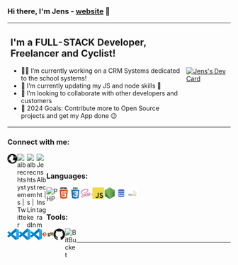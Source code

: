 ### Hi there, I'm Jens - [website] 👋

<table border="0">
 <tr>
    <td>
      <h2>I'm a FULL-STACK Developer, Freelancer and Cyclist!</h2>
      <ul>
        <li>👨‍💻 I’m currently working on a CRM Systems dedicated to the school systems!</li>
        <li>🌱 I’m currently updating my JS and node skills 🤣</li>
        <li>👥 I’m looking to collaborate with other developers and customers</li>
        <li>🥅 2024 Goals: Contribute more to Open Source projects and get my App done 😉</li>
      </ul>
   </td>
    <td><a href="https://app.daily.dev/Jens-Dev"><img src="https://api.daily.dev/devcards/4b37fc73a33e4b1a894a9a0598d19ca7.png?r=ojf" width="400" alt="Jens's Dev Card"/></a></td>
 </tr>
</table>

### Connect with me:

[<img align="left" alt="albrecht-systems.com" width="22px" src="https://raw.githubusercontent.com/iconic/open-iconic/master/svg/globe.svg" />][website]
[<img align="left" alt="albrechtsystems | Twitter" width="22px" src="https://cdn.jsdelivr.net/npm/simple-icons@v3/icons/twitter.svg" />][twitter]
[<img align="left" alt="albrechtsystems | LinkedIn" width="22px" src="https://cdn.jsdelivr.net/npm/simple-icons@v3/icons/linkedin.svg" />][linkedin]
[<img align="left" alt="Jens Albrecht | Instagram" width="22px" src="https://cdn.jsdelivr.net/npm/simple-icons@v3/icons/instagram.svg" />][instagram]

<br />

### Languages:
<img align="left" alt="PHP" width="26px" src="https://www.php.net/images/logos/new-php-logo.png" />
<img align="left" alt="HTML5" width="26px" src="https://raw.githubusercontent.com/github/explore/80688e429a7d4ef2fca1e82350fe8e3517d3494d/topics/html/html.png" />
<img align="left" alt="CSS3" width="26px" src="https://raw.githubusercontent.com/github/explore/80688e429a7d4ef2fca1e82350fe8e3517d3494d/topics/css/css.png" />
<img align="left" alt="Sass" width="26px" src="https://raw.githubusercontent.com/github/explore/80688e429a7d4ef2fca1e82350fe8e3517d3494d/topics/sass/sass.png" />
<img align="left" alt="JavaScript" width="26px" src="https://raw.githubusercontent.com/github/explore/80688e429a7d4ef2fca1e82350fe8e3517d3494d/topics/javascript/javascript.png" />
<img align="left" alt="Node.js" width="26px" src="https://raw.githubusercontent.com/github/explore/80688e429a7d4ef2fca1e82350fe8e3517d3494d/topics/nodejs/nodejs.png" />
<img align="left" alt="SQL" width="26px" src="https://raw.githubusercontent.com/github/explore/80688e429a7d4ef2fca1e82350fe8e3517d3494d/topics/sql/sql.png" />
<img align="left" alt="MySQL" width="26px" src="https://raw.githubusercontent.com/github/explore/80688e429a7d4ef2fca1e82350fe8e3517d3494d/topics/mysql/mysql.png" />
<br />
<br />

### Tools:
<img align="left" alt="Visual Studio Code" width="26px" src="https://raw.githubusercontent.com/github/explore/80688e429a7d4ef2fca1e82350fe8e3517d3494d/topics/visual-studio-code/visual-studio-code.png" />
<img align="left" alt="Visual Studio Code" width="26px" src="https://raw.githubusercontent.com/github/explore/80688e429a7d4ef2fca1e82350fe8e3517d3494d/topics/visual-studio-code/visual-studio-code.png" />
<img align="left" alt="Visual Studio Code" width="26px" src="https://raw.githubusercontent.com/github/explore/80688e429a7d4ef2fca1e82350fe8e3517d3494d/topics/visual-studio-code/visual-studio-code.png" />
<img align="left" alt="Git" width="26px" src="https://raw.githubusercontent.com/github/explore/80688e429a7d4ef2fca1e82350fe8e3517d3494d/topics/git/git.png" />
<img align="left" alt="GitHub" width="26px" src="https://raw.githubusercontent.com/github/explore/78df643247d429f6cc873026c0622819ad797942/topics/github/github.png" />
<img align="left" alt="BitBucket" width="26px" src="https://poeditor.com/blog/wp-content/uploads/2014/06/bitbucket-logo.png" />

<br />

---

[website]: https://albrecht-systems.com
[twitter]: https://twitter.com/albrechtsystems
[instagram]: https://www.instagram.com/albrechtsystems/
[linkedin]: https://www.linkedin.com/in/jens-albrecht-2a1a82198/

